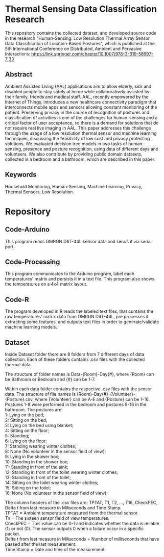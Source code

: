# Thermal Sensing Data Classification Research
  This repository contains the collected dataset, and developed source code in the research "Human-Sensing: Low Resolution Thermal Array Sensor Data Classification of Location-Based Postures", which is published at the 5th International Conference on Distributed, Ambient and Pervasive Interactions: https://link.springer.com/chapter/10.1007/978-3-319-58697-7_33 

## Abstract
  Ambient Assisted Living (AAL) applications aim to allow elderly, sick and disabled people to stay safely at home while collaboratively assisted by their family, friends and medical staff. AAL, recently empowered by the Internet of Things, introduces a new healthcare connectivity paradigm that interconnects mobile apps and sensors allowing constant monitoring of the patient. Preserving privacy in the course of recognition of postures and classification of activities is one of the challenges for human-sensing and a critical factor of user acceptance, so there is a demand for solutions that do not require real live imaging in AAL.
  This paper addresses this challenge through the usage of a low resolution thermal sensor and machine learning techniques, discussing the feasibility of low cost and privacy protecting solutions. We evaluated decision tree models in two tasks of human-sensing, presence and posture recognition, using data of different days and volunteers. We also contribute by providing public domain datasets, collected in a bedroom and a bathroom, which are described in this paper.
  
## Keywords
Household Monitoring, Human-Sensing, Machine Learning, Privacy, Thermal Sensors, Low Resolution.

# Repository
## Code-Arduino
This program reads OMRON D6T-44L sensor data and sends it via serial port. 

## Code-Processing
This program communicates to the Arduino program, label each temperatures' matrix and persists it in a text file. This program also shows the temperatures on a 4x4 matrix layout. 

## Code-R
The program developed in R reads the labeled text files, that contains the raw temperatures' matrix data from OMRON D6T-44L, pre processes it extracting some features, and outputs text files in order to generate/validate machine learning models. 

## Dataset
Inside Dataset folder there are 8 folders from 7 different days of data collection. Each of these folders contains .csv files with the collected thermal data.

The structure of folder names is Data-{Room}-Day{#}, where {Room} can be Bathroom or Bedroom and {#} can be 1-7.

Within each data folder contains the respective .csv files with the sensor data. The structure of file names is {Room}-Day{#}-{Volunteer}-{Posture}.csv, where {Volunteer} can be A-E and {Posture} can be 1-16. Postures 1-8 were performed in the bedroom and postures 9-16 in the bathroom. The postures are:<br />
1: Lying on the bed;<br />
2: Sitting on the bed;<br />
3: Lying on the bed using blanket;<br />
4: Sitting on the floor;<br />
5: Standing;<br />
6: Lying on the floor;<br />
7: Standing wearing winter clothes;<br />
8: None (No volunteer in the sensor field of view);<br />
9: Lying in the shower box;<br />
10: Standing in the shower box;<br />
11: Standing in front of the sink;<br />
12: Standing in front of the toilet wearing winter clothes;<br />
13: Standing in front of the toilet;<br />
14: Sitting on the toilet wearing winter clothes;<br />
15: Sitting on the toilet;<br />
16: None (No volunteer in the sensor field of view);<br />


The column headers of the .csv files are: TPTAT, T1, T2, ..., T16, CheckPEC, Delta t from last measure in Miliseconds and Time Stamp.<br /> 
TPTAT = Ambient temperature measured from the thermal sensor.<br />
Tn = The sixteen sensor field of view temperatures.<br />
CheckPEC = This value can be 0-1 and indicates whether the data is reliable (1) or not (0). The sensor outputs 0 when a failure occur in a specific packet.<br />
Delta t from last measure in Miliseconds = Number of milliseconds that have passed after the last measurement.<br />
Time Stamp = Date and time of the measurement.
